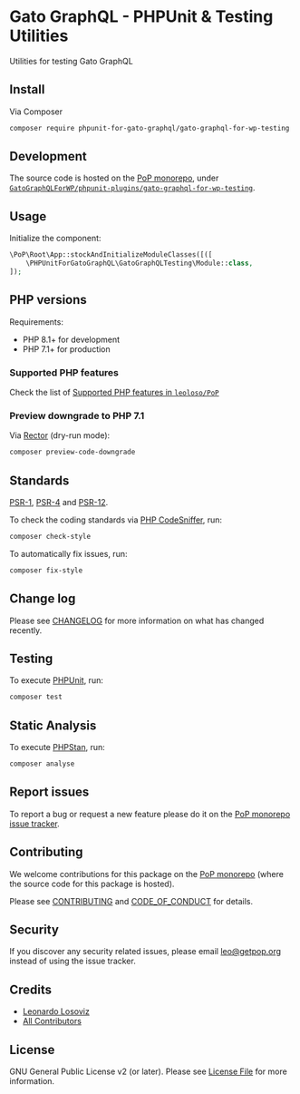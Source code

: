 # Gato GraphQL - PHPUnit & Testing Utilities

<!--
[![Build Status][ico-travis]][link-travis]
[![Quality Score][ico-code-quality]][link-code-quality]
[![Software License][ico-license]](LICENSE.md)
[![Latest Version on Packagist][ico-version]][link-packagist]
[![Coverage Status][ico-scrutinizer]][link-scrutinizer]
[![Total Downloads][ico-downloads]][link-downloads]
-->

Utilities for testing Gato GraphQL

## Install

Via Composer

``` bash
composer require phpunit-for-gato-graphql/gato-graphql-for-wp-testing
```

## Development

The source code is hosted on the [PoP monorepo](https://github.com/leoloso/PoP), under [`GatoGraphQLForWP/phpunit-plugins/gato-graphql-for-wp-testing`](https://github.com/leoloso/PoP/tree/master/layers/GatoGraphQLForWP/phpunit-plugins/gato-graphql-for-wp-testing).

## Usage

Initialize the component:

``` php
\PoP\Root\App::stockAndInitializeModuleClasses([([
    \PHPUnitForGatoGraphQL\GatoGraphQLTesting\Module::class,
]);
```

## PHP versions

Requirements:

- PHP 8.1+ for development
- PHP 7.1+ for production

### Supported PHP features

Check the list of [Supported PHP features in `leoloso/PoP`](https://github.com/leoloso/PoP/blob/master/docs/supported-php-features.md)

### Preview downgrade to PHP 7.1

Via [Rector](https://github.com/rectorphp/rector) (dry-run mode):

```bash
composer preview-code-downgrade
```

## Standards

[PSR-1](https://www.php-fig.org/psr/psr-1), [PSR-4](https://www.php-fig.org/psr/psr-4) and [PSR-12](https://www.php-fig.org/psr/psr-12).

To check the coding standards via [PHP CodeSniffer](https://github.com/squizlabs/PHP_CodeSniffer), run:

``` bash
composer check-style
```

To automatically fix issues, run:

``` bash
composer fix-style
```

## Change log

Please see [CHANGELOG](CHANGELOG.md) for more information on what has changed recently.

## Testing

To execute [PHPUnit](https://phpunit.de/), run:

``` bash
composer test
```

## Static Analysis

To execute [PHPStan](https://github.com/phpstan/phpstan), run:

``` bash
composer analyse
```

## Report issues

To report a bug or request a new feature please do it on the [PoP monorepo issue tracker](https://github.com/leoloso/PoP/issues).

## Contributing

We welcome contributions for this package on the [PoP monorepo](https://github.com/leoloso/PoP) (where the source code for this package is hosted).

Please see [CONTRIBUTING](CONTRIBUTING.md) and [CODE_OF_CONDUCT](CODE_OF_CONDUCT.md) for details.

## Security

If you discover any security related issues, please email leo@getpop.org instead of using the issue tracker.

## Credits

- [Leonardo Losoviz][link-author]
- [All Contributors][link-contributors]

## License

GNU General Public License v2 (or later). Please see [License File](LICENSE.md) for more information.

[ico-version]: https://img.shields.io/packagist/v/phpunit-for-gato-graphql/gato-graphql-for-wp-testing.svg?style=flat-square
[ico-license]: https://img.shields.io/badge/license-GPLv2-brightgreen.svg?style=flat-square
[ico-travis]: https://img.shields.io/travis/phpunit-for-gato-graphql/gato-graphql-for-wp-testing/master.svg?style=flat-square
[ico-scrutinizer]: https://img.shields.io/scrutinizer/coverage/g/phpunit-for-gato-graphql/gato-graphql-for-wp-testing.svg?style=flat-square
[ico-code-quality]: https://img.shields.io/scrutinizer/g/phpunit-for-gato-graphql/gato-graphql-for-wp-testing.svg?style=flat-square
[ico-downloads]: https://img.shields.io/packagist/dt/phpunit-for-gato-graphql/gato-graphql-for-wp-testing.svg?style=flat-square

[link-packagist]: https://packagist.org/packages/phpunit-for-gato-graphql/gato-graphql-for-wp-testing
[link-travis]: https://travis-ci.org/phpunit-for-gato-graphql/gato-graphql-for-wp-testing
[link-scrutinizer]: https://scrutinizer-ci.com/g/phpunit-for-gato-graphql/gato-graphql-for-wp-testing/code-structure
[link-code-quality]: https://scrutinizer-ci.com/g/phpunit-for-gato-graphql/gato-graphql-for-wp-testing
[link-downloads]: https://packagist.org/packages/phpunit-for-gato-graphql/gato-graphql-for-wp-testing
[link-author]: https://github.com/leoloso
[link-contributors]: ../../../../../../contributors
